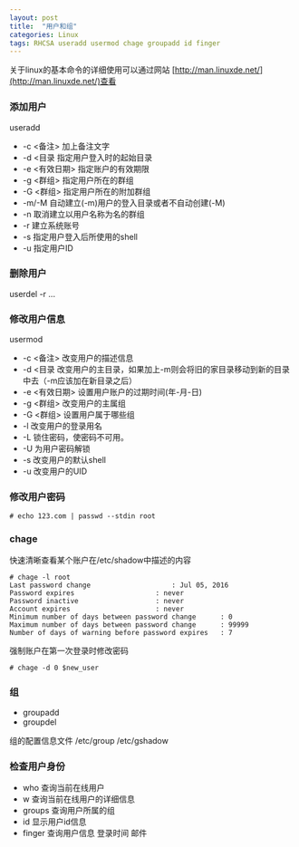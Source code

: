 ```yaml
---
layout: post
title:  "用户和组"
categories: Linux
tags: RHCSA useradd usermod chage groupadd id finger
---
```


关于linux的基本命令的详细使用可以通过网站 [http://man.linuxde.net/](http://man.linuxde.net/)查看

### 添加用户

useradd

*   -c <备注>       加上备注文字
*   -d <目录        指定用户登入时的起始目录
*   -e <有效日期>   指定账户的有效期限
*   -g <群组>       指定用户所在的群组
*   -G <群组>       指定用户所在的附加群组
*   -m/-M           自动建立(-m)用户的登入目录或者不自动创建(-M)
*   -n              取消建立以用户名称为名的群组
*   -r              建立系统账号
*   -s <shell>      指定用户登入后所使用的shell
*   -u <uid>        指定用户ID

### 删除用户

userdel -r ...

### 修改用户信息

usermod

*   -c <备注>       改变用户的描述信息
*   -d <目录        改变用户的主目录，如果加上-m则会将旧的家目录移动到新的目录中去（-m应该加在新目录之后）
*   -e <有效日期>   设置用户账户的过期时间(年-月-日)
*   -g <群组>       改变用户的主属组
*   -G <群组>       设置用户属于哪些组
*   -l              改变用户的登录用名
*   -L              锁住密码，使密码不可用。
*   -U              为用户密码解锁
*   -s <shell>      改变用户的默认shell
*   -u <uid>        改变用户的UID

### 修改用户密码

```
# echo 123.com | passwd --stdin root
```

### chage

快速清晰查看某个账户在/etc/shadow中描述的内容

```
# chage -l root
Last password change					: Jul 05, 2016
Password expires					: never
Password inactive					: never
Account expires						: never
Minimum number of days between password change		: 0
Maximum number of days between password change		: 99999
Number of days of warning before password expires	: 7

```

强制账户在第一次登录时修改密码

```
# chage -d 0 $new_user
```

### 组

*    groupadd
*    groupdel

组的配置信息文件
/etc/group
/etc/gshadow


### 检查用户身份

*   who     查询当前在线用户
*   w       查询当前在线用户的详细信息
*   groups  查询用户所属的组
*   id      显示用户id信息
*   finger  查询用户信息 登录时间 邮件

